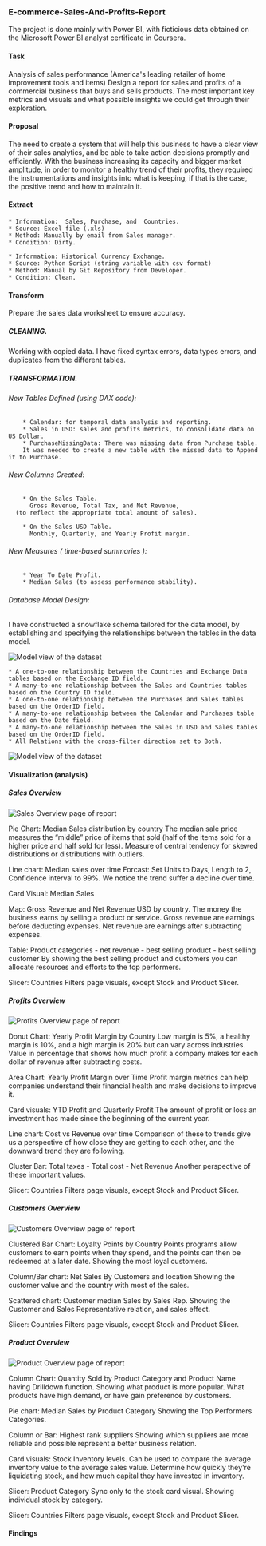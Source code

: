 ### E-commerce-Sales-And-Profits-Report
The project is done mainly with Power BI, with ficticious data obtained 
on the Microsoft Power BI analyst certificate in Coursera.


#### Task
Analysis of sales performance (America's leading retailer of home improvement tools and items)
Design a report for sales and profits of a commercial business that buys and sells products. 
The most important key metrics and visuals and what possible insights we could get through their exploration.


#### Proposal

The need to create a system that will help this business to have a clear view of their sales analytics, 
and be able to take action decisions promptly and efficiently. 
With the business increasing its capacity and bigger market amplitude, in order to monitor a healthy trend of their profits, 
they required the instrumentations and insights into what is keeping, if that is the case, the positive trend and how to maintain it.


#### Extract

    * Information:  Sales, Purchase, and  Countries.
    * Source: Excel file (.xls)
    * Method: Manually by email from Sales manager.
    * Condition: Dirty.
    
    * Information: Historical Currency Exchange.
    * Source: Python Script (string variable with csv format)
    * Method: Manual by Git Repository from Developer.
    * Condition: Clean.



#### Transform

Prepare the sales data worksheet to ensure accuracy. 

##### CLEANING. 

Working with copied data.
I have fixed syntax errors, data types errors, and duplicates from the different tables.

##### TRANSFORMATION. 

  ###### New Tables Defined (using DAX code):

        * Calendar: for temporal data analysis and reporting.
        * Sales in USD: sales and profits metrics, to consolidate data on US Dollar.
        * PurchaseMissingData: There was missing data from Purchase table. 
		It was needed to create a new table with the missed data to Append it to Purchase.

  ###### New Columns Created: 

        * On the Sales Table.
          Gross Revenue, Total Tax, and Net Revenue, 
	  (to reflect the appropriate total amount of sales). 
        
        * On the Sales USD Table.
          Monthly, Quarterly, and Yearly Profit margin. 


  ###### New Measures ( time-based summaries ):

        * Year To Date Profit.
        * Median Sales (to assess performance stability).




###### Database Model Design: 

I have constructed a snowflake schema tailored for the data model, by establishing and specifying the relationships between the tables in the data model.



![Model view of the dataset](/images/ModelView.png)



    * A one-to-one relationship between the Countries and Exchange Data tables based on the Exchange ID field.
    * A many-to-one relationship between the Sales and Countries tables based on the Country ID field.
    * A one-to-one relationship between the Purchases and Sales tables based on the OrderID field.
    * A many-to-one relationship between the Calendar and Purchases table based on the Date field.
    * A many-to-one relationship between the Sales in USD and Sales tables based on the OrderID field.
    * All Relations with the cross-filter direction set to Both.



![Model view of the dataset](/images/ModelView.png)








#### Visualization (analysis)

##### Sales Overview


![Sales Overview page of report](/images/SalesOverview.png)


Pie Chart: Median Sales distribution by country
The median sale price measures the “middle” price of items that sold (half of the items sold for a higher price and half sold for less). 
Measure of central tendency for skewed distributions or distributions with outliers.

Line chart: Median sales over time
Forcast: Set Units to Days, Length to 2, Confidence interval to 99%.
We notice the trend suffer a decline over time.

Card Visual: Median Sales 


Map: Gross Revenue and Net Revenue USD by country.
The money the business earns by selling a product or service.
Gross revenue are earnings before deducting expenses.
Net revenue are earnings after subtracting expenses.

Table: Product categories - net revenue - best selling product - best selling customer
By showing the best selling product and customers you can allocate resources and efforts to the top performers.


Slicer: Countries
Filters page visuals, except Stock and Product Slicer.








##### Profits Overview



![Profits Overview page of report](/images/ProfitOverview.png)



Donut Chart: Yearly Profit Margin by Country
Low margin is 5%, a healthy margin is 10%, and a high margin is 20% but can vary across industries. 
Value in percentage that shows how much profit a company makes for each dollar of revenue after subtracting costs.

Area Chart: Yearly Profit Margin over Time
Profit margin metrics can help companies understand their financial health and make decisions to improve it.


Card visuals: YTD Profit  and  Quarterly Profit
The amount of profit or loss an investment has made since the beginning of the current year.

Line chart: Cost vs Revenue over time
Comparison of these to trends give us a perspective of how close they are getting to each other,
and the downward trend they are following.

Cluster Bar: Total taxes - Total cost - Net Revenue
Another perspective of these important values.


Slicer: Countries
Filters page visuals, except Stock and Product Slicer.






  
##### Customers Overview



![Customers Overview page of report](/images/CustomerOverview.png)



Clustered Bar Chart:  Loyalty Points by Country
Points programs allow customers to earn points when they spend, and the points can then be redeemed at a later date.
Showing the most loyal customers.

Column/Bar chart:  Net Sales By Customers and location
Showing the customer value and the country with most of the sales.

Scattered chart: Customer median Sales by Sales Rep.
Showing the Customer and Sales Representative relation, and sales effect.


Slicer: Countries
Filters page visuals, except Stock and Product Slicer.








##### Product Overview



![Product Overview page of report](/images/ProductOverview.png)



Column Chart: Quantity Sold by Product Category and Product Name having Drilldown function.
Showing what product is more popular.
What products have high demand, or have gain preference by customers.


Pie chart: Median Sales by Product Category
Showing the Top Performers Categories.


Column or Bar: Highest rank suppliers
Showing which suppliers are more reliable and possible represent a better business relation.


Card visuals: Stock 
Inventory levels. Can be used to compare the average inventory value to the average sales value.
Determine how quickly they're liquidating stock, and how much capital they have invested in inventory.


Slicer: Product Category
Sync only to the stock card visual. Showing individual stock by category.


Slicer: Countries
Filters page visuals, except Stock and Product Slicer.




#### Findings
